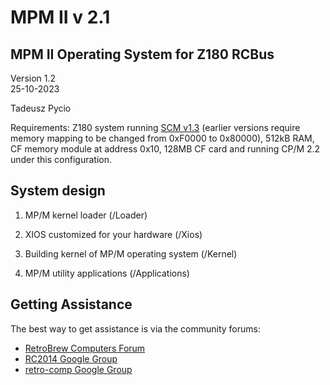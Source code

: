# MPM II v 2.1

## MPM II Operating System for Z180 RCBus

Version 1.2  
25-10-2023

Tadeusz Pycio

Requirements:
Z180 system running [SCM v1.3](https://smallcomputercentral.wordpress.com/small-computer-monitor/) (earlier versions require memory mapping to be changed from 0xF0000 to 0x80000), 512kB RAM, CF memory module at address 0x10, 128MB CF card and running CP/M 2.2 under this configuration.

## System design

1. MP/M kernel loader (/Loader)

2. XIOS customized for your hardware (/Xios)

3. Building kernel of MP/M operating system (/Kernel)

4. MP/M utility applications (/Applications)

## Getting Assistance

The best way to get assistance is via the community forums:

- [RetroBrew Computers
  Forum](https://www.retrobrewcomputers.org/forum/)
- [RC2014 Google
  Group](https://groups.google.com/forum/#!forum/rc2014-z80)
- [retro-comp Google
  Group](https://groups.google.com/forum/#!forum/retro-comp)
